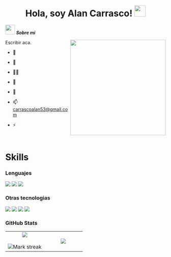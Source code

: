 <h1 align="center"><b>Hola, soy Alan Carrasco! </b><img src="https://media.giphy.com/media/hvRJCLFzcasrR4ia7z/giphy.gif" width="35"></h1>


<img src="https://media2.giphy.com/media/QssGEmpkyEOhBCb7e1/giphy.gif?cid=ecf05e47a0n3gi1bfqntqmob8g9aid1oyj2wr3ds3mg700bl&rid=giphy.gif" width="30px">&nbsp;***Sobre mi***

 <!-- Profile views -->
 <img src="https://64.media.tumblr.com/4ace9cb9b80a8e216d684acd8767f696/tumblr_pgk62qVLSf1tizxmzo1_1280.gif" align="right" height="300">
 
 <p align="left">
Escribir aca.
   
</p>

- 🌱 

- 👯 

- 👨‍💻 

- 📝 

- 👀 

- 📫 carrascoalan53@gmail.com

- ⚡ 

<br>

# Skills 

<h3> Lenguajes </h3>
<span> 
  <img src="https://img.shields.io/badge/C-00599C?style=for-the-badge&logo=c&logoColor=white">
  <img src= "https://img.shields.io/badge/go-%2300ADD8.svg?style=for-the-badge&logo=go&logoColor=white">
  <img src= "https://img.shields.io/badge/Haskell-5e5086?style=for-the-badge&logo=haskell&logoColor=white">


</span>

<h3> Otras tecnologias </h3>
<span>
  <img src="https://img.shields.io/badge/Git-F05032?style=for-the-badge&logo=git&logoColor=white">
  <img src="https://img.shields.io/badge/github-%23121011.svg?style=for-the-badge&logo=github&logoColor=white">
  <img src="https://img.shields.io/badge/sqlite-%2307405e.svg?style=for-the-badge&logo=sqlite&logoColor=white">
  <img src="https://img.shields.io/badge/MySQL-00000F?style=for-the-badge&logo=mysql&logoColor=white">



<h3> GitHub Stats </h3>
</span>
<p align="center">
  <!--- stats (start) -->
<table align="center">
<tr border="none">
<td width="50%" align="center">
  
  <img  align="center"  src="https://github-readme-stats.vercel.app/api?username=AlanCarrascoGIT&theme=dark&show_icons=true&count_private=true" />
  <br></br>
  <img  title="🔥 Get streak stats for your profile at git.io/streak-stats" alt="Mark streak" src="https://github-readme-streak-stats.herokuapp.com/?user=AlanCarrascoGIT&theme=dark&hide_border=false" /> 
</td>

<td width="50%" align="center">

  <img  align="center"  src="https://github-readme-stats.anuraghazra1.vercel.app/api/top-langs/?username=AlanCarrascoGIT&theme=dark&hide_border=false&no-bg=true&no-frame=true&langs_count=10"/>
  
  </td>
</tr>
</table>
<!--- stats (end) -->
</p>     
